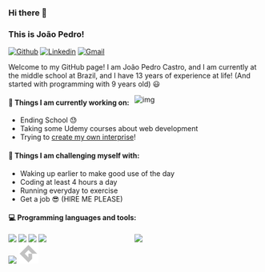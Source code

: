 ### Hi there 👋 
### This is João Pedro!

[![Github](https://img.shields.io/badge/-Github-000?style=flat&logo=Github&logoColor=white)](https://github.com/theortsac)
[![Linkedin](https://img.shields.io/badge/-LinkedIn-blue?style=flat&logo=Linkedin&logoColor=white)](https://www.linkedin.com/in/jo%C3%A3o-pedro-castro-24787520b/)
[![Gmail](https://img.shields.io/badge/-Gmail-c14438?style=flat&logo=Gmail&logoColor=white)](mailto:jpgcdc@gmail.com)

Welcome to my GitHub page! I am João Pedro Castro, and I am currently at the middle school at Brazil, and I have 13 years of experience at life! (And started with programming with 9 years old)  😃

<img align="right" alt="img" src="https://raw.githubusercontent.com/laudep/code-gif-generator/master/docs/img/generating.gif" width="50%" height="auto" />


#### 🌱 Things I am currently working on: 
- Ending School 😓
- Taking some Udemy courses about web development
- Trying to [create my own interprise](https://tipz.stream)!

#### :muscle: Things I am challenging myself with:
- Waking up earlier to make good use of the day
- Coding at least 4 hours a day
- Running everyday to exercise
- Get a job 😎 (HIRE ME PLEASE)

#### :computer: Programming languages and tools: 
<p>
	<img width="50%" align="right" src="https://github-readme-stats.vercel.app/api?username=theortsac&show_icons=true&hide_border=true" />
	<code><img width="10%" src="https://www.vectorlogo.zone/logos/w3_html5/w3_html5-ar21.svg"></code>
	<code><img width="5%" src="https://upload.wikimedia.org/wikipedia/commons/d/d5/CSS3_logo_and_wordmark.svg"></code>
	<code><img width="7%" src="https://www.vectorlogo.zone/logos/javascript/javascript-vertical.svg"></code>
	<code><img width="7%" src="https://www.vectorlogo.zone/logos/python/python-icon.svg"></code>
	<br/>
	<code><img width="7%" src="https://www.vectorlogo.zone/logos/python/python-icon.svg"></code>
	<code><img width="8%" src="https://raw.githubusercontent.com/vscode-icons/vscode-icons/c7a9e3c69a2af799d9ba8693819794718e194956/icons/file_type_gamemaker2.svg">
</code>
</p>

